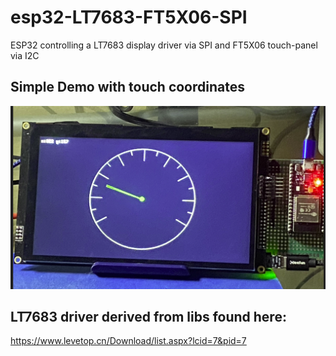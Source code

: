 # esp32-LT7683-FT5X06-SPI
ESP32 controlling a LT7683 display driver via SPI and FT5X06 touch-panel via I2C

## Simple Demo with touch coordinates

<p align="center">
  <img src="/img/esp32-LT7683-FT5X06.png" width="700"/>
</p>

## LT7683 driver derived from libs found here:
https://www.levetop.cn/Download/list.aspx?lcid=7&pid=7
